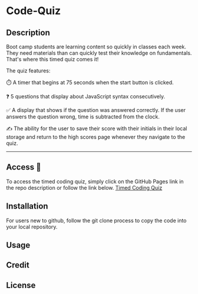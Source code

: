 # Code-Quiz

## Description

Boot camp students are learning content so quickly in classes each week. They need materials than can quickly test their knowledge on fundamentals. That's where this timed quiz comes it!

The quiz features:

⏱️ A timer that begins at 75 seconds when the start button is clicked.

❓ 5 questions that display about JavaScript syntax consecutively.

✅ A display that shows if the question was answered correctly. If the user answers the question wrong, time is subtracted from the clock.

✍️ The ability for the user to save their score with their initials in their local storage and return to the high scores page whenever they navigate to the quiz.

---

## Access 🔗

To access the timed coding quiz, simply click on the GitHub Pages link in the repo description or follow the link below. [Timed Coding Quiz](lillianedwards.github.io/Code-Quiz)

## Installation

For users new to github, follow the git clone process to copy the code into your local repository.

## Usage

## Credit 


## License 
